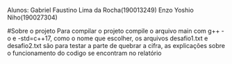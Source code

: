 Alunos:
Gabriel Faustino Lima da Rocha(190013249)
Enzo Yoshio Niho(190027304)

#Sobre o projeto
Para compilar o projeto compile o arquivo main com g++ -o e -std=c++17, como o nome que escolher, os arquivos desafio1.txt e desafio2.txt são para testar a parte de quebrar a cifra, as explicações sobre o funcionamento do codigo se encontram no relatório